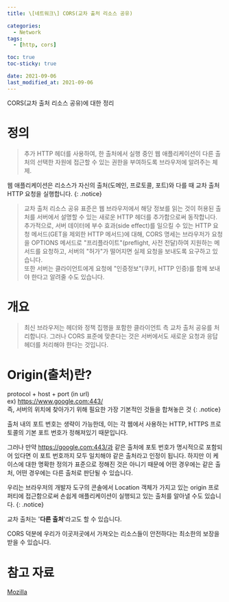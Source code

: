 ```yaml
---
title: \[네트워크\] CORS(교차 출처 리소스 공유)

categories:
  - Network
tags:
  - [http, cors]

toc: true
toc-sticky: true

date: 2021-09-06
last_modified_at: 2021-09-06
---
```


CORS(교차 출처 리소스 공유)에 대한 정리

# 정의

> 추가 HTTP 헤더를 사용하여, 한 출처에서 실행 중인 웹 애플리케이션이 다른 출처의 선택한 자원에 접근할 수 있는 권한을 부여하도록 브라우저에 알려주는 체제.

웹 애플리케이션은 리소스가 자신의 출처(도메인, 프로토콜, 포트)와 다를 때 교차 출처 HTTP 요청을 실행합니다.
{: .notice}

> 교차 출처 리소스 공유 표준은 웹 브라우저에서 해당 정보를 읽는 것이 허용된 출처를 서버에서 설명할 수 있는 새로운 HTTP 헤더를 추가함으로써 동작합니다.  
  추가적으로, 서버 데이터에 부수 효과(side effect)를 일으킬 수 있는 HTTP 요청 메서드(GET을 제외한 HTTP 메서드)에 대해, CORS 명세는 브라우저가 요청을 OPTIONS 메서드로 "프리플라이트"(preflight, 사전 전달)하여 지원하는 메서드를 요청하고, 서버의 "허가"가 떨어지면 실제 요청을 보내도록 요구하고 있습니다.  
  또한 서버는 클라이언트에게 요청에 "인증정보"(쿠키, HTTP 인증)를 함께 보내야 한다고 알려줄 수도 있습니다.

# 개요

> 최신 브라우저는 헤더와 정책 집행을 포함한 클라이언트 측 교차 출처 공유를 처리합니다. 그러나 CORS 표준에 맞춘다는 것은 서버에서도 새로운 요청과 응답 헤더를 처리해야 한다는 것입니다.

# Origin(출처)란?

protocol + host + port (in url)  
ex) https://www.google.com:443/  
즉, 서버의 위치에 찾아가기 위해 필요한 가장 기본적인 것들을 합쳐놓은 것
{: .notice}

출처 내의 포트 번호는 생략이 가능한데, 이는 각 웹에서 사용하는 HTTP, HTTPS 프로토콜의 기본 포트 번호가 정해져있기 때문입니다.

그러나 만약 https://google.com:443/과 같은 출처에 포토 번호가 명시적으로 포함되어 있다면 이 포트 번호까지 모두 일치해야 같은 출처라고 인정이 됩니다. 하지만 이 케이스에 대한 명확한 정의가 표준으로 정해진 것은 아니기 때문에 어떤 경우에는 같은 출처, 어떤 경우에는 다른 출처로 판단될 수 있습니다.

우리는 브라우저의 개발자 도구의 콘솔에서 Location 객체가 가지고 있는 origin 프로퍼티에 접근함으로써 손쉽게 애플리케이션이 실행되고 있는 출처를 알아낼 수도 있습니다.
{: .notice}

교차 출처는 '**다른 출처**'라고도 할 수 있습니다.

CORS 덕분에 우리가 이곳저곳에서 가져오는 리소스들이 안전하다는 최소한의 보장을 받을 수 있습니다.

# 참고 자료

[Mozilla](https://developer.mozilla.org/ko/docs/Web/HTTP/CORS)
